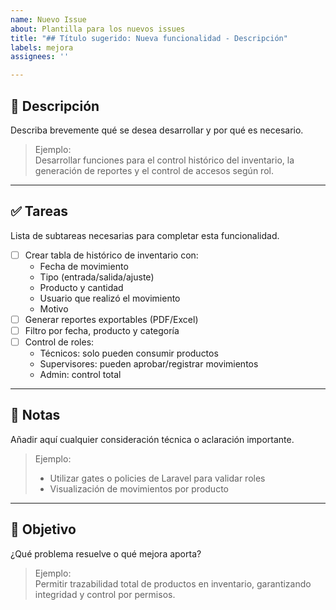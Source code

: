 ```yaml
---
name: Nuevo Issue
about: Plantilla para los nuevos issues
title: "## Título sugerido: Nueva funcionalidad - Descripción"
labels: mejora
assignees: ''

---
```


## 📝 Descripción

Describa brevemente qué se desea desarrollar y por qué es necesario.

> Ejemplo:  
> Desarrollar funciones para el control histórico del inventario, la generación de reportes y el control de accesos según rol.

---

## ✅ Tareas

Lista de subtareas necesarias para completar esta funcionalidad.

- [ ] Crear tabla de histórico de inventario con:
  - Fecha de movimiento
  - Tipo (entrada/salida/ajuste)
  - Producto y cantidad
  - Usuario que realizó el movimiento
  - Motivo
- [ ] Generar reportes exportables (PDF/Excel)
- [ ] Filtro por fecha, producto y categoría
- [ ] Control de roles:
  - Técnicos: solo pueden consumir productos
  - Supervisores: pueden aprobar/registrar movimientos
  - Admin: control total

---

## 📌 Notas

Añadir aquí cualquier consideración técnica o aclaración importante.

> Ejemplo:  
> - Utilizar gates o policies de Laravel para validar roles  
> - Visualización de movimientos por producto

---

## 🎯 Objetivo

¿Qué problema resuelve o qué mejora aporta?

> Ejemplo:  
> Permitir trazabilidad total de productos en inventario, garantizando integridad y control por permisos.
